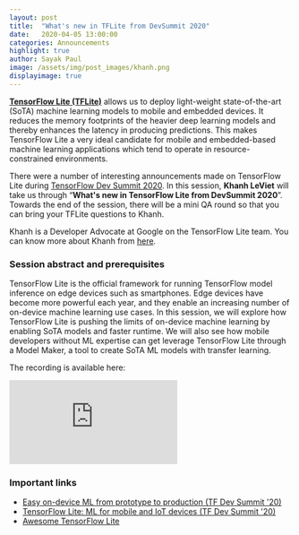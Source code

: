 ```yaml
---
layout: post
title:  "What's new in TFLite from DevSummit 2020"
date:   2020-04-05 13:00:00
categories: Announcements
highlight: true
author: Sayak Paul
image: /assets/img/post_images/khanh.png
displayimage: true
---
```


[**TensorFlow Lite (TFLite)**](https://www.tensorflow.org/lite) allows us to deploy light-weight state-of-the-art (SoTA) machine learning models to mobile and embedded devices. It reduces the memory footprints of the heavier deep learning models and thereby enhances the latency in producing predictions. This makes TensorFlow Lite a very ideal candidate for mobile and embedded-based machine learning applications which tend to operate in resource-constrained environments.

There were a number of interesting announcements made on TensorFlow Lite during [TensorFlow Dev Summit 2020](https://www.youtube.com/playlist?list=PLQY2H8rRoyvzuJw20FG82Lgm2SZjTdIXU). In this session, **Khanh LeViet** will take us through “**What's new in TensorFlow Lite from DevSummit 2020**”. Towards the end of the session, there will be a mini QA round so that you can bring your TFLite questions to Khanh.

Khanh is a Developer Advocate at Google on the TensorFlow Lite team. You can know more about Khanh from [here](https://www.linkedin.com/in/lvgk/).

### Session abstract and prerequisites

TensorFlow Lite is the official framework for running TensorFlow model inference on edge devices such as smartphones. Edge devices have become more powerful each year, and they enable an increasing number of on-device machine learning use cases. In this session, we will explore how TensorFlow Lite is pushing the limits of on-device machine learning by enabling SoTA models and faster runtime. We will also see how mobile developers without ML expertise can get leverage TensorFlow Lite through a Model Maker, a tool to create SoTA ML models with transfer learning.

The recording is available here:

<style>.embed-container { position: relative; padding-bottom: 56.25%; height: 0; overflow: hidden; max-width: 100%; } .embed-container iframe, .embed-container object, .embed-container embed { position: absolute; top: 0; left: 0; width: 100%; height: 100%; }</style>
<iframe src='https://youtu.be/shqlDPJxBe0' frameborder='0' allowfullscreen></iframe>

### Important links
- [Easy on-device ML from prototype to production (TF Dev Summit '20)](https://www.youtube.com/watch?v=ALxWJoh_BHw)
- [TensorFlow Lite: ML for mobile and IoT devices (TF Dev Summit '20)](https://www.youtube.com/watch?v=27Zx-4GOQA8)
- [Awesome TensorFlow Lite](https://github.com/margaretmz/awesome-tflite)
